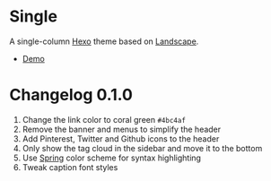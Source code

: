 Single
======

A single-column [Hexo](http://hexo.io/) theme based on [Landscape](https://github.com/hexojs/hexo-theme-landscape).

- [Demo](http://initrc.github.io/)

# Changelog 0.1.0
1. Change the link color to coral green `#4bc4af`
2. Remove the banner and menus to simplify the header
3. Add Pinterest, Twitter and Github icons to the header
4. Only show the tag cloud in the sidebar and move it to the bottom
5. Use [Spring](https://github.com/initrc/spring) color scheme for syntax highlighting
6. Tweak caption font styles
